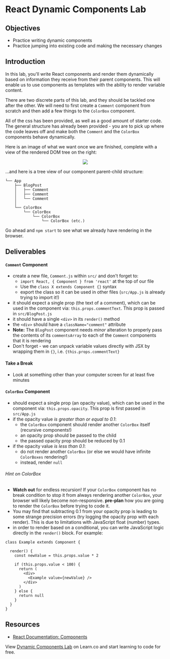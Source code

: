 # React Dynamic Components Lab

## Objectives
  - Practice writing dynamic components
  - Practice jumping into existing code and making the necessary changes

## Introduction

In this lab, you'll write React components and render them dynamically based on
information they receive from their parent components. This will enable us to use
components as templates with the ability to render variable content.
  
There are two discrete parts of this lab, and they should be tackled one after
the other. We will need to first create a `Comment` component from scratch and
then add a few things to the `ColorBox` component. 

All of the css has been provided, as well as a good amount of starter code. The
general structure has already been provided - you are to pick up where the code
leaves off and make both the `Comment` and the `ColorBox` components behave
dynamically.

Here is an image of what we want once we are finished, complete with a view of
the rendered DOM tree on the right:

<p align="center">
  <img src="https://curriculum-content.s3.amazonaws.com/react/react-dynamic-components-lab-completed-example.png" />
</p>

...and here is a tree view of our component parent-child structure:

```
└── App
    ├── BlogPost
    │   ├── Comment
    │   ├── Comment
    │   └── Comment
    │
    └── ColorBox
        └── ColorBox
            └── ColorBox
                └── ColorBox (etc.)
```

Go ahead and `npm start` to see what we already have rendering in the browser.

## Deliverables
  
#### `Comment` Component
  - create a new file, `Comment.js` within `src/` and don't forget to:
    - `import React, { Component } from 'react'` at the top of our file
    - Use the `class X extends Component {}` syntax
    - export the class so it can be used in other files (`src/App.js` is already trying to import it!)
  - it should expect a single prop (the text of a comment), which can be used in the component via: `this.props.commentText`. This prop is passed in `src/BlogPost.js`
  - it should have a single `<div>` in its `render()` method
  - the `<div>` should have a `className="comment"` attribute
  - **Note:** The `BlogPost` component needs _minor_ alteration to properly pass the contents of its `commentsArray` to each of the `Comment` components that it is rendering
  - Don't forget - we can unpack variable values directly with JSX by wrapping them in `{}`, i.e. `{this.props.commentText}`
  
  
#### Take a Break
  - Look at something other than your computer screen for at least five minutes
  
  
#### `ColorBox` Component
  - should expect a single prop (an opacity value), which can be used in the component via: `this.props.opacity`. This prop is first passed in `src/App.js`
  - if the opacity value _is greater than or equal to 0.1_: 
    - the `ColorBox` component should render another `ColorBox` itself (recursive components!) 
    - an opacity prop should be passed to the child
    - the passed opacity prop should be reduced by 0.1
  - if the opacity value _is less than 0.1_:
    - do not render another `ColorBox` (or else we would have infinite `ColorBoxes` rendering!)
    - instead, render `null`

###### Hint on ColorBox
  - **Watch out** for endless recursion! If your `ColorBox` component has no break condition to stop it from always rendering another `ColorBox`, your browser will likely become non-responsive. **pre-plan** how you are going to render the `ColorBox` before trying to code it. 
  - You may find that subtracting 0.1 from your opacity prop is leading to some strange precision errors (try logging the opacity prop with each render). This is due to limitations with JavaScript float (number) types.
  - in order to render based on a conditional, you can write JavaScript logic directly in the `render()` block. For example:
  
```
class Example extends Component {

  render() {
    const newValue = this.props.value * 2
    
    if (this.props.value < 100) {
      return (
        <div>
          <Example value={newValue} />
        </div>
      )
    } else {
      return null
    }
  }
}
```


## Resources

- [React Documentation: Components](https://reactjs.org/docs/react-component.html)

<p class='util--hide'>View <a href='https://learn.co/lessons/react-dynamic-components-lab'>Dynamic Components Lab</a> on Learn.co and start learning to code for free.</p>
